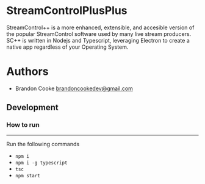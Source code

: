 # StreamControlPlusPlus
StreamControl++ is a more enhanced, extensible, and accesible version of the popular StreamControl software used by many live stream producers. SC++ is written in Nodejs and Typescript, leveraging Electron to create a native app regardless of your Operating System.

# Authors
* Brandon Cooke <brandoncookedev@gmail.com>

## Development
### How to run
----
Run the following commands
* `npm i` 
* `npm i -g typescript`
* `tsc`
* `npm start`
